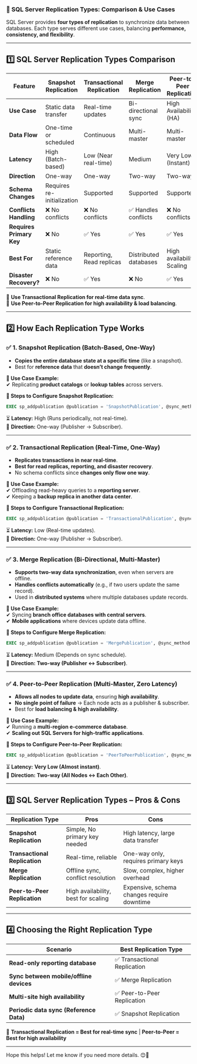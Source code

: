 ### **🔹 SQL Server Replication Types: Comparison & Use Cases**

SQL Server provides **four types of replication** to synchronize data between databases. Each type serves different use cases, balancing **performance, consistency, and flexibility**.

---

## **1️⃣ SQL Server Replication Types Comparison**
| Feature | **Snapshot Replication** | **Transactional Replication** | **Merge Replication** | **Peer-to-Peer Replication** |
|---------|-------------------|-------------------|-----------------|-----------------|
| **Use Case** | Static data transfer | Real-time updates | Bi-directional sync | High Availability (HA) |
| **Data Flow** | One-time or scheduled | Continuous | Multi-master | Multi-master |
| **Latency** | High (Batch-based) | Low (Near real-time) | Medium | Very Low (Instant) |
| **Direction** | One-way | One-way | Two-way | Two-way |
| **Schema Changes** | Requires re-initialization | Supported | Supported | Supported |
| **Conflicts Handling** | ❌ No conflicts | ❌ No conflicts | ✅ Handles conflicts | ❌ No conflicts |
| **Requires Primary Key** | ❌ No | ✅ Yes | ✅ Yes | ✅ Yes |
| **Best For** | Static reference data | Reporting, Read replicas | Distributed databases | High availability, Scaling |
| **Disaster Recovery?** | ❌ No | ✅ Yes | ❌ No | ✅ Yes |

🔹 **Use Transactional Replication for real-time data sync**.  
🔹 **Use Peer-to-Peer Replication for high availability & load balancing**.

---

## **2️⃣ How Each Replication Type Works**
### **✅ 1. Snapshot Replication (Batch-Based, One-Way)**
- **Copies the entire database state at a specific time** (like a snapshot).
- Best for **reference data** that **doesn’t change frequently**.

**📌 Use Case Example:**  
✔ Replicating **product catalogs** or **lookup tables** across servers.

**🔹 Steps to Configure Snapshot Replication:**
```sql
EXEC sp_addpublication @publication = 'SnapshotPublication', @sync_method = 'native', @repl_freq = 'snapshot';
```
⏳ **Latency:** High (Runs periodically, not real-time).  
🔄 **Direction:** One-way (Publisher → Subscriber).

---

### **✅ 2. Transactional Replication (Real-Time, One-Way)**
- **Replicates transactions in near real-time**.
- **Best for read replicas, reporting, and disaster recovery**.
- No schema conflicts since **changes only flow one way**.

**📌 Use Case Example:**  
✔ Offloading read-heavy queries to a **reporting server**.  
✔ Keeping a **backup replica in another data center**.

**🔹 Steps to Configure Transactional Replication:**
```sql
EXEC sp_addpublication @publication = 'TransactionalPublication', @sync_method = 'logbased', @repl_freq = 'continuous';
```
⏳ **Latency:** Low (Real-time updates).  
🔄 **Direction:** One-way (Publisher → Subscriber).

---

### **✅ 3. Merge Replication (Bi-Directional, Multi-Master)**
- **Supports two-way data synchronization**, even when servers are offline.
- **Handles conflicts automatically** (e.g., if two users update the same record).
- Used in **distributed systems** where multiple databases update records.

**📌 Use Case Example:**  
✔ Syncing **branch office databases with central servers**.  
✔ **Mobile applications** where devices update data offline.

**🔹 Steps to Configure Merge Replication:**
```sql
EXEC sp_addpublication @publication = 'MergePublication', @sync_method = 'merge';
```
⏳ **Latency:** Medium (Depends on sync schedule).  
🔄 **Direction:** **Two-way (Publisher ↔ Subscriber)**.

---

### **✅ 4. Peer-to-Peer Replication (Multi-Master, Zero Latency)**
- **Allows all nodes to update data**, ensuring **high availability**.
- **No single point of failure** → Each node acts as a publisher & subscriber.
- Best for **load balancing & high availability**.

**📌 Use Case Example:**  
✔ Running a **multi-region e-commerce database**.  
✔ **Scaling out SQL Servers for high-traffic applications**.

**🔹 Steps to Configure Peer-to-Peer Replication:**
```sql
EXEC sp_addpublication @publication = 'PeerToPeerPublication', @sync_method = 'logbased', @repl_freq = 'continuous';
```
⏳ **Latency:** **Very Low (Almost instant)**.  
🔄 **Direction:** **Two-way (All Nodes ↔ Each Other)**.

---

## **3️⃣ SQL Server Replication Types – Pros & Cons**
| Replication Type | **Pros** | **Cons** |
|------------------|---------|---------|
| **Snapshot Replication** | Simple, No primary key needed | High latency, large data transfer |
| **Transactional Replication** | Real-time, reliable | One-way only, requires primary keys |
| **Merge Replication** | Offline sync, conflict resolution | Slow, complex, higher overhead |
| **Peer-to-Peer Replication** | High availability, best for scaling | Expensive, schema changes require downtime |

---

## **4️⃣ Choosing the Right Replication Type**
| **Scenario** | **Best Replication Type** |
|-------------|------------------|
| **Read-only reporting database** | ✅ Transactional Replication |
| **Sync between mobile/offline devices** | ✅ Merge Replication |
| **Multi-site high availability** | ✅ Peer-to-Peer Replication |
| **Periodic data sync (Reference Data)** | ✅ Snapshot Replication |

🚀 **Transactional Replication = Best for real-time sync** | **Peer-to-Peer = Best for high availability**

---
Hope this helps! Let me know if you need more details. 😊🚀
